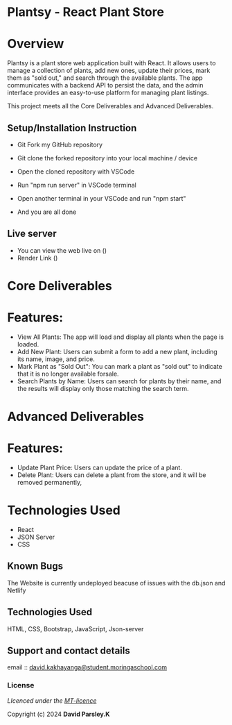 # Plantsy - React Plant Store

# Overview

Plantsy is a plant store web application built with React. It allows users to manage a collection of plants, add new ones, update their prices, mark them as "sold out," and search through the available plants. The app communicates with a backend API to persist the data, and the admin interface provides an easy-to-use platform for managing plant listings.

This project meets all the Core Deliverables and Advanced Deliverables.

## Setup/Installation Instruction
* Git Fork my GitHub repository
* Git clone the forked repository into your local machine / device
* Open the cloned repository with VSCode
* Run "npm run server" in VSCode terminal
* Open another terminal in your VSCode and run "npm start"

* And you are all done

## Live server
* You can view the web live on ()
* Render Link ()

# Core Deliverables
# Features:
* View All Plants: The app will load and display all plants when the page is loaded.
* Add New Plant: Users can submit a form to add a new plant, including its name, image, and price.
* Mark Plant as "Sold Out": You can mark a plant as "sold out" to indicate that it is no longer available      forsale.
* Search Plants by Name: Users can search for plants by their name, and the results will display only those matching the search term.

# Advanced Deliverables
# Features:
* Update Plant Price: Users can update the price of a plant.
* Delete Plant: Users can delete a plant from the store, and it will be removed permanently,

# Technologies Used
* React
* JSON Server
* CSS

## Known Bugs
The Website is currently undeployed beacuse of issues with the db.json and Netlify

## Technologies Used
HTML, CSS, Bootstrap, JavaScript, Json-server

## Support and contact details
email :: david.kakhayanga@student.moringaschool.com

### License
*LIcenced under the [MT-licence](https://opensource.org/license/mit)*

Copyright (c) 2024 **David Parsley.K**
